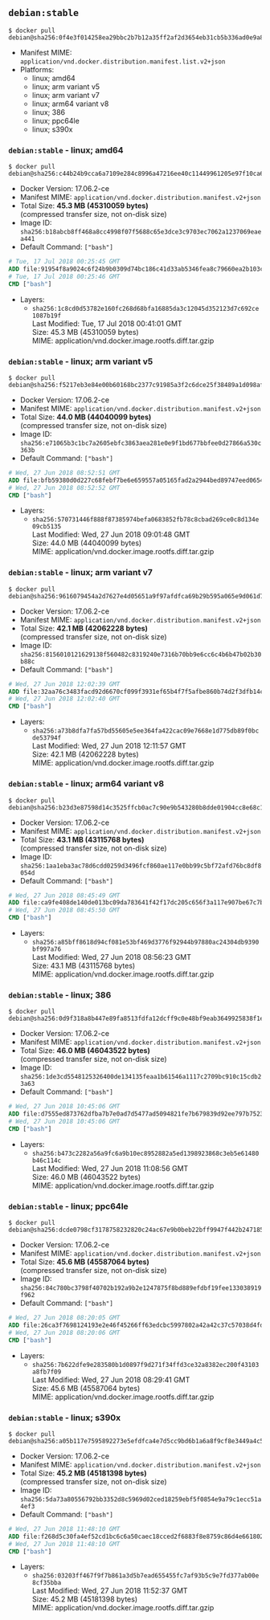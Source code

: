 ## `debian:stable`

```console
$ docker pull debian@sha256:0f4e3f014258ea29bbc2b7b12a35ff2af2d3654eb31cb5b336ad0e9a80375d45
```

-	Manifest MIME: `application/vnd.docker.distribution.manifest.list.v2+json`
-	Platforms:
	-	linux; amd64
	-	linux; arm variant v5
	-	linux; arm variant v7
	-	linux; arm64 variant v8
	-	linux; 386
	-	linux; ppc64le
	-	linux; s390x

### `debian:stable` - linux; amd64

```console
$ docker pull debian@sha256:c44b24b9cca6a7109e284c8996a47216ee40c11449961205e97f10ca61a9acc3
```

-	Docker Version: 17.06.2-ce
-	Manifest MIME: `application/vnd.docker.distribution.manifest.v2+json`
-	Total Size: **45.3 MB (45310059 bytes)**  
	(compressed transfer size, not on-disk size)
-	Image ID: `sha256:b18abcb8ff468a8cc4998f07f5688c65e3dce3c9703ec7062a1237069eaea441`
-	Default Command: `["bash"]`

```dockerfile
# Tue, 17 Jul 2018 00:25:45 GMT
ADD file:91954f8a9024c6f24b9b0309d74bc186c41d33ab5346fea8c79660ea2b103cea in / 
# Tue, 17 Jul 2018 00:25:46 GMT
CMD ["bash"]
```

-	Layers:
	-	`sha256:1c8cd0d53782e160fc268d68bfa16885da3c12045d352123d7c692ce1087b19f`  
		Last Modified: Tue, 17 Jul 2018 00:41:01 GMT  
		Size: 45.3 MB (45310059 bytes)  
		MIME: application/vnd.docker.image.rootfs.diff.tar.gzip

### `debian:stable` - linux; arm variant v5

```console
$ docker pull debian@sha256:f5217eb3e84e00b60168bc2377c91985a3f2c6dce25f38489a1d098af00b5ec6
```

-	Docker Version: 17.06.2-ce
-	Manifest MIME: `application/vnd.docker.distribution.manifest.v2+json`
-	Total Size: **44.0 MB (44040099 bytes)**  
	(compressed transfer size, not on-disk size)
-	Image ID: `sha256:e71065b3c1bc7a2605ebfc3863aea281e0e9f1bd677bbfee0d27866a530c363b`
-	Default Command: `["bash"]`

```dockerfile
# Wed, 27 Jun 2018 08:52:51 GMT
ADD file:bfb59380d0d227c68febf7be6e659557a05165fad2a2944bed89747eed065419 in / 
# Wed, 27 Jun 2018 08:52:52 GMT
CMD ["bash"]
```

-	Layers:
	-	`sha256:570731446f888f87385974befa0683852fb78c8cbad269ce0c8d134e09cb5135`  
		Last Modified: Wed, 27 Jun 2018 09:01:48 GMT  
		Size: 44.0 MB (44040099 bytes)  
		MIME: application/vnd.docker.image.rootfs.diff.tar.gzip

### `debian:stable` - linux; arm variant v7

```console
$ docker pull debian@sha256:9616079454a2d7627e4d05651a9f97afdfca69b29b595a065e9d061d74d63d72
```

-	Docker Version: 17.06.2-ce
-	Manifest MIME: `application/vnd.docker.distribution.manifest.v2+json`
-	Total Size: **42.1 MB (42062228 bytes)**  
	(compressed transfer size, not on-disk size)
-	Image ID: `sha256:8156010121629138f560482c8319240e7316b70bb9e6cc6c4b6b47b02b30b88c`
-	Default Command: `["bash"]`

```dockerfile
# Wed, 27 Jun 2018 12:02:39 GMT
ADD file:32aa76c3483facd92d6670cf099f3931ef65b4f7f5afbe860b74d2f3dfb14c4b in / 
# Wed, 27 Jun 2018 12:02:40 GMT
CMD ["bash"]
```

-	Layers:
	-	`sha256:a73b8dfa7fa57bd55605e5ee364fa422cac09e7668e1d775db89f0bcde53794f`  
		Last Modified: Wed, 27 Jun 2018 12:11:57 GMT  
		Size: 42.1 MB (42062228 bytes)  
		MIME: application/vnd.docker.image.rootfs.diff.tar.gzip

### `debian:stable` - linux; arm64 variant v8

```console
$ docker pull debian@sha256:b23d3e87598d14c3525ffcb0ac7c90e9b543280b8dde01904cc8e68c136663cd
```

-	Docker Version: 17.06.2-ce
-	Manifest MIME: `application/vnd.docker.distribution.manifest.v2+json`
-	Total Size: **43.1 MB (43115768 bytes)**  
	(compressed transfer size, not on-disk size)
-	Image ID: `sha256:1aa1eba3ac78d6cdd0259d3496fcf860ae117e0bb99c5bf72afd76bc8df8054d`
-	Default Command: `["bash"]`

```dockerfile
# Wed, 27 Jun 2018 08:45:49 GMT
ADD file:ca9fe408de140de013bc09da783641f42f17dc205c656f3a117e907be67c7ba7 in / 
# Wed, 27 Jun 2018 08:45:50 GMT
CMD ["bash"]
```

-	Layers:
	-	`sha256:a85bff8618d94cf081e53bf469d3776f92944b97880ac24304db9390bf997a76`  
		Last Modified: Wed, 27 Jun 2018 08:56:23 GMT  
		Size: 43.1 MB (43115768 bytes)  
		MIME: application/vnd.docker.image.rootfs.diff.tar.gzip

### `debian:stable` - linux; 386

```console
$ docker pull debian@sha256:0d9f318a8b447e89fa8513fdfa12dcff9c0e48bf9eab3649925838f1e77f0122
```

-	Docker Version: 17.06.2-ce
-	Manifest MIME: `application/vnd.docker.distribution.manifest.v2+json`
-	Total Size: **46.0 MB (46043522 bytes)**  
	(compressed transfer size, not on-disk size)
-	Image ID: `sha256:1de3cd5548125326400de134135feaa1b61546a1117c2709bc910c15cdb23a63`
-	Default Command: `["bash"]`

```dockerfile
# Wed, 27 Jun 2018 10:45:06 GMT
ADD file:d7555ed873762dfba7b7e0ad7d5477ad5094821fe7b679839d92ee797b75230f in / 
# Wed, 27 Jun 2018 10:45:06 GMT
CMD ["bash"]
```

-	Layers:
	-	`sha256:b473c2282a56a9fc6a9b10ec8952882a5ed1398923868c3eb5e61480b46c114c`  
		Last Modified: Wed, 27 Jun 2018 11:08:56 GMT  
		Size: 46.0 MB (46043522 bytes)  
		MIME: application/vnd.docker.image.rootfs.diff.tar.gzip

### `debian:stable` - linux; ppc64le

```console
$ docker pull debian@sha256:dcde0798cf3178758232820c24ac67e9b0beb22bff9947f442b2471853e6640a
```

-	Docker Version: 17.06.2-ce
-	Manifest MIME: `application/vnd.docker.distribution.manifest.v2+json`
-	Total Size: **45.6 MB (45587064 bytes)**  
	(compressed transfer size, not on-disk size)
-	Image ID: `sha256:84c780bc3798f40702b192a9b2e1247875f8bd889efdbf19fee133038919f962`
-	Default Command: `["bash"]`

```dockerfile
# Wed, 27 Jun 2018 08:20:05 GMT
ADD file:26ca3f7698124193e2e46f45266ff63edcbc5997802a42a42c37c57038d4fdec in / 
# Wed, 27 Jun 2018 08:20:06 GMT
CMD ["bash"]
```

-	Layers:
	-	`sha256:7b622dfe9e283580b1d0897f9d271f34ffd3ce32a8382ec200f43103a8fb7f09`  
		Last Modified: Wed, 27 Jun 2018 08:29:41 GMT  
		Size: 45.6 MB (45587064 bytes)  
		MIME: application/vnd.docker.image.rootfs.diff.tar.gzip

### `debian:stable` - linux; s390x

```console
$ docker pull debian@sha256:a05b117e7595892273e5efdfca4e7d5cc9bd6b1a6a8f9cf8e3449a4c56994690
```

-	Docker Version: 17.06.2-ce
-	Manifest MIME: `application/vnd.docker.distribution.manifest.v2+json`
-	Total Size: **45.2 MB (45181398 bytes)**  
	(compressed transfer size, not on-disk size)
-	Image ID: `sha256:5da73a80556792bb3352d8c5969d02ced18259ebf5f0854e9a79c1ecc51a4ef3`
-	Default Command: `["bash"]`

```dockerfile
# Wed, 27 Jun 2018 11:48:10 GMT
ADD file:f268d5c30fa4ef52cd1bc6c6a50caec18cced2f6883f8e8759c86d4e66180286 in / 
# Wed, 27 Jun 2018 11:48:10 GMT
CMD ["bash"]
```

-	Layers:
	-	`sha256:03203ff467f9f7b861a3d5b7ead655455fc7af93b5c9e7fd377ab00e8cf35bba`  
		Last Modified: Wed, 27 Jun 2018 11:52:37 GMT  
		Size: 45.2 MB (45181398 bytes)  
		MIME: application/vnd.docker.image.rootfs.diff.tar.gzip

